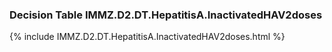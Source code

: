 ### Decision Table IMMZ.D2.DT.HepatitisA.InactivatedHAV2doses
{% include IMMZ.D2.DT.HepatitisA.InactivatedHAV2doses.html %}

